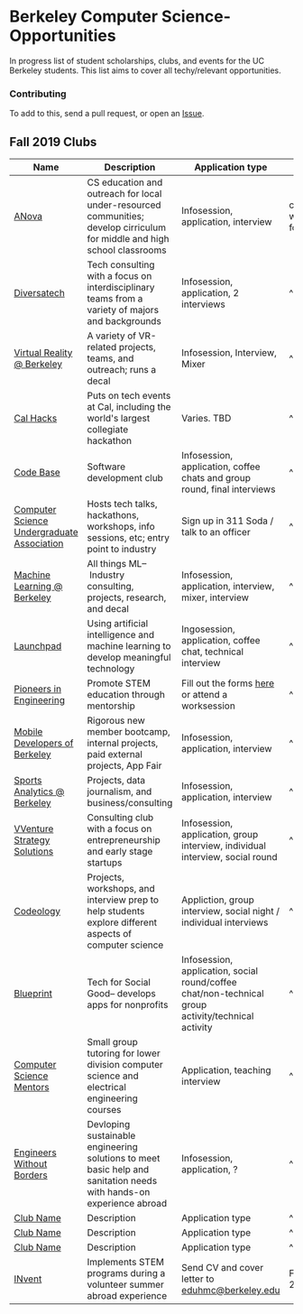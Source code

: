 # Berkeley Computer Science- Opportunities
In progress list of student scholarships, clubs, and events for the UC Berkeley students. This list aims
to cover all techy/relevant opportunities.

### Contributing

To add to this, send a pull request, or open an
[Issue](https://github.com/rubywerman/berkeley_cs_opportunities/issues).

## Fall 2019 Clubs 

| Name | Description | Application type | Dates | 
| --- | --- | --- | --- | 
| [ANova](https://www.berkeleyanova.org/) | CS education and outreach for local under-resourced communities; develop cirriculum for middle and high school classrooms | Infosession, application, interview | check out website/facebook for deadlines |
| [Diversatech](http://diversatech.org/index.html) | Tech consulting with a focus on interdisciplinary teams from a variety of majors and backgrounds | Infosession, application, 2 interviews | ^ | 
| [Virtual Reality @ Berkeley](https://vr.berkeley.edu/about.html) | A variety of VR-related projects, teams, and outreach; runs a decal| Infosession, Interview, Mixer | ^ |
| [Cal Hacks](https://calhacks.io/) | Puts on tech events at Cal, including the world's largest collegiate hackathon| Varies. TBD | ^ |
| [Code Base](https://codebase.berkeley.edu/) | Software development club | Infosession, application, coffee chats and group round, final interviews | ^ |
| [Computer Science Undergraduate Association](https://www.csua.berkeley.edu/) | Hosts tech talks, hackathons, workshops, info sessions, etc; entry point to industry | Sign up in 311 Soda / talk to an officer | ^ |
| [Machine Learning @ Berkeley](https://ml.berkeley.edu/) | All things ML– Industry consulting, projects, research, and decal | Infosession, application, interview, mixer, interview | ^ |
| [Launchpad](http://callaunchpad.org/#/) | Using artificial intelligence and machine learning to develop meaningful technology | Ingosession, application, coffee chat, technical interview | ^ |
| [Pioneers in Engineering](https://pioneers.berkeley.edu/about/) | Promote STEM education through mentorship | Fill out the forms [here](https://pioneers.berkeley.edu/get-involved/) or attend a worksession | ^ |
| [Mobile Developers of Berkeley](https://mdb.dev/) | Rigorous new member bootcamp, internal projects, paid external projects, App Fair | Infosession, application, interview | ^ |
| [Sports Analytics @ Berkeley](https://sportsanalytics.berkeley.edu/about-us.html) | Projects, data journalism, and business/consulting | Infosession, application, interview | ^ |
| [VVenture Strategy Solutions](http://www.berkeleyvss.com/) | Consulting club with a focus on entrepreneurship and early stage startups | Infosession, application, group interview, individual interview, social round | ^ |
| [Codeology](https://www.codeology.club/) | Projects, workshops, and interview prep to help students explore different aspects of computer science | Appliction, group interview, social night / individual interviews | ^ |
| [Blueprint](https://calblueprint.org/) | Tech for Social Good– develops apps for nonprofits | Infosession, application, social round/coffee chat/non-technical group activity/technical activity | ^ |
| [Computer Science Mentors](https://csmberkeley.github.io/#/) | Small group tutoring for lower division computer science and electrical engineering courses | Application, teaching interview | ^ |
| [Engineers Without Borders](https://ewb.berkeley.edu/) | Devloping sustainable engineering solutions to meet basic help and sanitation needs with hands-on experience abroad| Infosession, application, ? | ^ |
| [Club Name](https://potato.io/) | Description | Application type | ^ |
| [Club Name](https://potato.io/) | Description | Application type | ^ |
| [Club Name](https://potato.io/) | Description | Application type | ^ |
| [INvent](https://inventabroad.berkeley.edu/volunteer/) | Implements STEM programs during a volunteer summer abroad experience | Send CV and cover letter to eduhmc@berkeley.edu | February 15, 2020 |
